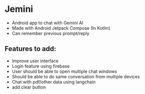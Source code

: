 # Jemini
- Android app to chat with Gemini AI
- Made with Android Jetpack Compose (In Kotlin)
- Can remember previous prompt/reply

## Features to add:
- Improve user interface
- Login feature using firebase
- User should be able to open multiple chat windows
- Should be able to do same conversation from multiple devices
- Chat with pdf/other data using langchain
- add clear button
